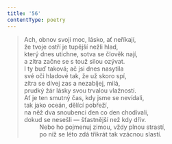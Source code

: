 ```yaml
---
title: '56'
contentType: poetry
---
```


> Ach, obnov svoji moc, lásko, ať neříkají,  
> že tvoje ostří je tupější nežli hlad,  
> který dnes utichne, sotva se člověk nají,  
> a zítra začne se s touž silou ozývat.  
> I ty buď taková; ač jsi dnes nasytila  
> své oči hladové tak, že už skoro spí,  
> zítra se dívej zas a nezabíjej, milá,  
> prudký žár lásky svou trvalou vlažností.  
> Ať je ten smutný čas, kdy jsme se nevídali,  
> tak jako oceán, dělící pobřeží,  
> na něž dva snoubenci den co den chodívali,  
> dokud se nesešli — šťastnější než kdy dřív.  
>          Nebo ho pojmenuj zimou, vždy plnou strastí,  
>          po níž se léto zdá třikrát tak vzácnou slastí.
